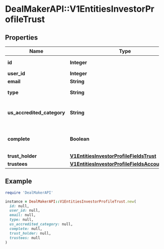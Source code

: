 # DealMakerAPI::V1EntitiesInvestorProfileTrust

## Properties

| Name | Type | Description | Notes |
| ---- | ---- | ----------- | ----- |
| **id** | **Integer** | Investor Profile id | [optional] |
| **user_id** | **Integer** | User id | [optional] |
| **email** | **String** | User email | [optional] |
| **type** | **String** | Investor Profile type | [optional] |
| **us_accredited_category** | **String** | The accredited investor information | [optional] |
| **complete** | **Boolean** | To check if the profile is complete or not | [optional] |
| **trust_holder** | [**V1EntitiesInvestorProfileFieldsTrust**](V1EntitiesInvestorProfileFieldsTrust.md) |  | [optional] |
| **trustees** | [**V1EntitiesInvestorProfileFieldsAccountHolder**](V1EntitiesInvestorProfileFieldsAccountHolder.md) |  | [optional] |

## Example

```ruby
require 'DealMakerAPI'

instance = DealMakerAPI::V1EntitiesInvestorProfileTrust.new(
  id: null,
  user_id: null,
  email: null,
  type: null,
  us_accredited_category: null,
  complete: null,
  trust_holder: null,
  trustees: null
)
```

